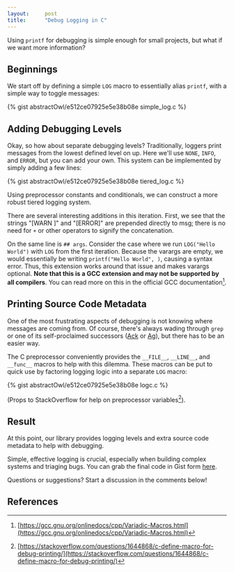 ```yaml
---
layout:     post
title:      "Debug Logging in C"
---
```


Using `printf` for debugging is simple enough for small projects, but what if
we want more information?


## Beginnings

We start off by defining a simple `LOG` macro to essentially alias `printf`,
with a simple way to toggle messages:

{% gist abstractOwl/e512ce07925e5e38b08e simple_log.c %}


## Adding Debugging Levels

Okay, so how about separate debugging levels? Traditionally, loggers print
messages from the lowest defined level on up. Here we'll use `NONE`, `INFO`,
and `ERROR`, but you can add your own. This system can be implemented by simply
adding a few lines:

{% gist abstractOwl/e512ce07925e5e38b08e tiered_log.c %}


Using preprocessor constants and conditionals, we can construct a more robust
tiered logging system.

There are several interesting additions in this iteration. First, we see that
the strings "[WARN ]" and "[ERROR]" are prepended directly to msg; there is no
need for `+` or other operators to signify the concatenation.

On the same line is `## args`. Consider the case where we run
`LOG("Hello World")` with `LOG` from the first iteration. Because the varargs
are empty, we would essentially be writing `printf("Hello World", )`, causing a
syntax error. Thus, this extension works around that issue and makes varargs
optional. **Note that this is a GCC extension and may not be supported by all
compilers**. You can read more on this in the official GCC documentation[^1].


## Printing Source Code Metadata

One of the most frustrating aspects of debugging is not knowing where messages
are coming from. Of course, there's always wading through `grep` or one of its
self-proclaimed successors ([Ack](http://beyondgrep.com) or
[Ag](http://betterthanack.com)), but there has to be an easier way.

The C preprocessor conveniently provides the `__FILE__`, `__LINE__`, and
`__func__` macros to help with this dilemma. These macros can be put to quick
use by factoring logging logic into a separate `LOG` macro:

{% gist abstractOwl/e512ce07925e5e38b08e logc.c %}

(Props to StackOverflow for help on  preprocessor variables[^2]).


## Result

At this point, our library provides logging levels and extra source code
metadata to help with debugging.

Simple, effective logging is crucial, especially when building complex systems
and triaging bugs. You can grab the final code in Gist form
[here](https://gist.github.com/abstractOwl/e512ce07925e5e38b08e).

Questions or suggestions? Start a discussion in the comments below!


## References

[^1]: [https://gcc.gnu.org/onlinedocs/cpp/Variadic-Macros.html](https://gcc.gnu.org/onlinedocs/cpp/Variadic-Macros.html)
[^2]: [https://stackoverflow.com/questions/1644868/c-define-macro-for-debug-printing/](https://stackoverflow.com/questions/1644868/c-define-macro-for-debug-printing/)

